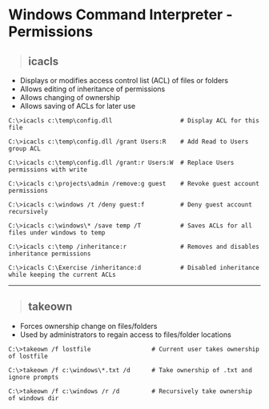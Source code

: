 # Windows Command Interpreter - Permissions

> ## **icacls**

- Displays or modifies access control list (ACL) of files or folders
- Allows editing of inheritance of permissions
- Allows changing of ownership
- Allows saving of ACLs for later use

```
C:\>icacls c:\temp\config.dll 			        # Display ACL for this file

C:\>icacls c:\temp\config.dll /grant Users:R 	# Add Read to Users group ACL

C:\>icacls c:\temp\config.dll /grant:r Users:W 	# Replace Users permissions with write

C:\>icacls c:\projects\admin /remove:g guest 	# Revoke guest account permissions

C:\>icacls c:\windows /t /deny guest:f		    # Deny guest account recursively

C:\>icacls c:\windows\* /save temp /T	 	    # Saves ACLs for all files under windows to temp

C:\>icacls c:\temp /inheritance:r		        # Removes and disables inheritance permissions

C:\>icacls C:\Exercise /inheritance:d		    # Disabled inheritance while keeping the current ACLs
```

---

> ## **takeown**

- Forces ownership change on files/folders
- Used by administrators to regain access to files/folder locations

```
C:\>takeown /f lostfile			        # Current user takes ownership of lostfile

C:\>takeown /f c:\windows\*.txt /d		# Take ownership of .txt and ignore prompts

C:\>takeown /f c:\windows /r /d		    # Recursively take ownership of windows dir
```

